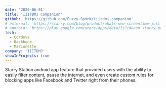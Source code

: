 ```yaml
---
date: '2020-06-01'
title: 'IIITDMJ Companion'
github: 'https://github.com/Fuzzy-Spork/iiitdmj-companion'
# external: 'https://starry.com/blog/product/whats-new-screentime-just-got-better-for-parents'
# android: 'https://play.google.com/store/apps/details?id=com.starry.management&hl=en_US'
tech:
  - Cordova
  - Backbone
  - Marionette
company: 'IIITDMJ'
showInProjects: true
---
```


Starry Station android app feature that provided users with the ability to easily filter content, pause the internet, and even create custom rules for blocking apps like Facebook and Twitter right from their phones.
